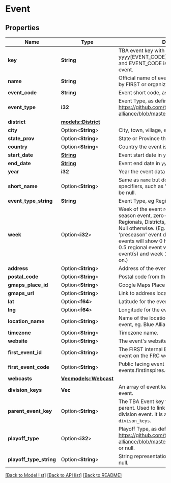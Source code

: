 # Event

## Properties

Name | Type | Description | Notes
------------ | ------------- | ------------- | -------------
**key** | **String** | TBA event key with the format yyyy[EVENT_CODE], where yyyy is the year, and EVENT_CODE is the event code of the event. | 
**name** | **String** | Official name of event on record either provided by FIRST or organizers of offseason event. | 
**event_code** | **String** | Event short code, as provided by FIRST. | 
**event_type** | **i32** | Event Type, as defined here: https://github.com/the-blue-alliance/the-blue-alliance/blob/master/consts/event_type.py#L2 | 
**district** | [**models::District**](District.md) |  | 
**city** | Option<**String**> | City, town, village, etc. the event is located in. | 
**state_prov** | Option<**String**> | State or Province the event is located in. | 
**country** | Option<**String**> | Country the event is located in. | 
**start_date** | [**String**](string.md) | Event start date in `yyyy-mm-dd` format. | 
**end_date** | [**String**](string.md) | Event end date in `yyyy-mm-dd` format. | 
**year** | **i32** | Year the event data is for. | 
**short_name** | Option<**String**> | Same as `name` but doesn't include event specifiers, such as 'Regional' or 'District'. May be null. | 
**event_type_string** | **String** | Event Type, eg Regional, District, or Offseason. | 
**week** | Option<**i32**> | Week of the event relative to the first official season event, zero-indexed. Only valid for Regionals, Districts, and District Championships. Null otherwise. (Eg. A season with a week 0 'preseason' event does not count, and week 1 events will show 0 here. Seasons with a week 0.5 regional event will show week 0 for those event(s) and week 1 for week 1 events and so on.) | 
**address** | Option<**String**> | Address of the event's venue, if available. | 
**postal_code** | Option<**String**> | Postal code from the event address. | 
**gmaps_place_id** | Option<**String**> | Google Maps Place ID for the event address. | 
**gmaps_url** | Option<**String**> | Link to address location on Google Maps. | 
**lat** | Option<**f64**> | Latitude for the event address. | 
**lng** | Option<**f64**> | Longitude for the event address. | 
**location_name** | Option<**String**> | Name of the location at the address for the event, eg. Blue Alliance High School. | 
**timezone** | Option<**String**> | Timezone name. | 
**website** | Option<**String**> | The event's website, if any. | 
**first_event_id** | Option<**String**> | The FIRST internal Event ID, used to link to the event on the FRC webpage. | 
**first_event_code** | Option<**String**> | Public facing event code used by FIRST (on frc-events.firstinspires.org, for example) | 
**webcasts** | [**Vec<models::Webcast>**](Webcast.md) |  | 
**division_keys** | **Vec<String>** | An array of event keys for the divisions at this event. | 
**parent_event_key** | Option<**String**> | The TBA Event key that represents the event's parent. Used to link back to the event from a division event. It is also the inverse relation of `divison_keys`. | 
**playoff_type** | Option<**i32**> | Playoff Type, as defined here: https://github.com/the-blue-alliance/the-blue-alliance/blob/master/consts/playoff_type.py#L4, or null. | 
**playoff_type_string** | Option<**String**> | String representation of the `playoff_type`, or null. | 

[[Back to Model list]](../README.md#documentation-for-models) [[Back to API list]](../README.md#documentation-for-api-endpoints) [[Back to README]](../README.md)


